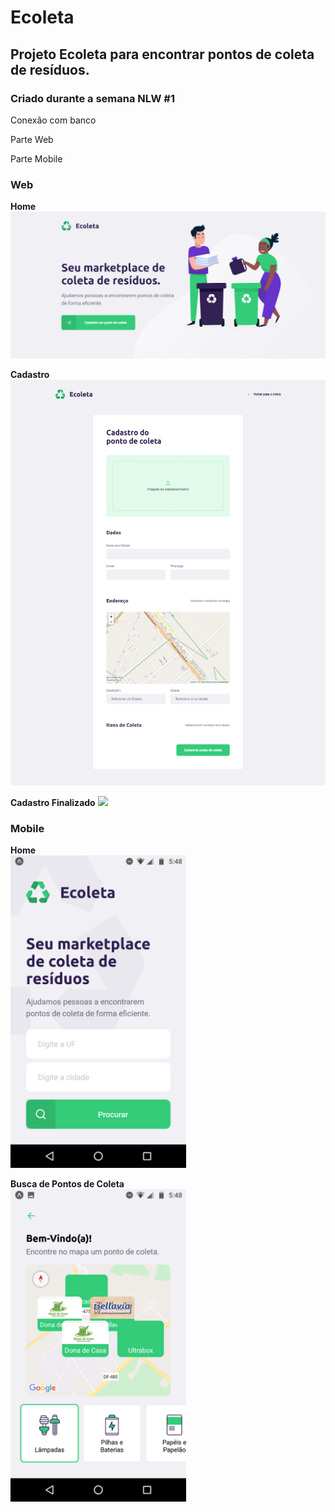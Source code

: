 # Ecoleta
## Projeto Ecoleta para encontrar pontos de coleta de resíduos.
### Criado durante a semana NLW #1

Conexão com banco

Parte Web

Parte Mobile

### **Web**

**Home**
![](ecoleta.PNG)

**Cadastro**
![](ecoleta%202.png)

**Cadastro Finalizado**
![](ecoleta%203.PNG)

### **Mobile**

**Home**<br/>
<img src="https://github.com/Oppadayo/ecoleta/blob/master/ecoleta%204.png" height="500">

**Busca de Pontos de Coleta**<br/>
<img src="https://github.com/Oppadayo/ecoleta/blob/master/ecoleta%205.png" height="500">
